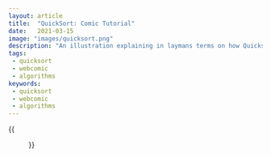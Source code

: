 ```yaml
---
layout: article
title:  "QuickSort: Comic Tutorial"
date:   2021-03-15
image: "images/quicksort.png"
description: "An illustration explaining in laymans terms on how Quicksort works"
tags: 
 - quicksort
 - webcomic
 - algorithms
keywords: 
 - quicksort
 - webcomic
 - algorithms
---
```


{{<figure src="images/quicksort.png" width="100%">}}